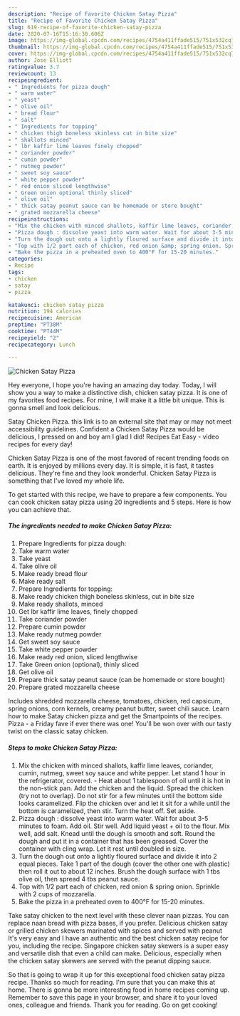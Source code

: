 ```yaml
---
description: "Recipe of Favorite Chicken Satay Pizza"
title: "Recipe of Favorite Chicken Satay Pizza"
slug: 619-recipe-of-favorite-chicken-satay-pizza
date: 2020-07-16T15:16:30.606Z
image: https://img-global.cpcdn.com/recipes/4754a411ffade515/751x532cq70/chicken-satay-pizza-recipe-main-photo.jpg
thumbnail: https://img-global.cpcdn.com/recipes/4754a411ffade515/751x532cq70/chicken-satay-pizza-recipe-main-photo.jpg
cover: https://img-global.cpcdn.com/recipes/4754a411ffade515/751x532cq70/chicken-satay-pizza-recipe-main-photo.jpg
author: Jose Elliott
ratingvalue: 3.7
reviewcount: 13
recipeingredient:
- " Ingredients for pizza dough"
- " warm water"
- " yeast"
- " olive oil"
- " bread flour"
- " salt"
- " Ingredients for topping"
- " chicken thigh boneless skinless cut in bite size"
- " shallots minced"
- " lbr kaffir lime leaves finely chopped"
- " coriander powder"
- " cumin powder"
- " nutmeg powder"
- " sweet soy sauce"
- " white pepper powder"
- " red onion sliced lengthwise"
- " Green onion optional thinly sliced"
- " olive oil"
- " thick satay peanut sauce can be homemade or store bought"
- " grated mozzarella cheese"
recipeinstructions:
- "Mix the chicken with minced shallots, kaffir lime leaves, coriander, cumin, nutmeg, sweet soy sauce and white pepper. Let stand 1 hour in the refrigerator, covered. Heat about 1 tablespoon of oil until it is hot in the non-stick pan. Add the chicken and the liquid. Spread the chicken (try not to overlap). Do not stir for a few minutes until the bottom side looks caramelized. Flip the chicken over and let it sit for a while until the bottom is caramelized, then stir. Turn the heat off. Set aside."
- "Pizza dough : dissolve yeast into warm water. Wait for about 3-5 minutes to foam. Add oil. Stir well. Add liquid yeast + oil to the flour. Mix well, add salt. Knead until the dough is smooth and soft. Round the dough and put it in a container that has been greased. Cover the container with cling wrap. Let it rest until doubled in size."
- "Turn the dough out onto a lightly floured surface and divide it into 2 equal pieces. Take 1 part of the dough (cover the other one with plastic) then roll it out to about 12 inches. Brush the dough surface with 1 tbs olive oil, then spread 4 tbs peanut sauce."
- "Top with 1/2 part each of chicken, red onion &amp; spring onion. Sprinkle with 2 cups of mozzarella."
- "Bake the pizza in a preheated oven to 400°F for 15-20 minutes."
categories:
- Recipe
tags:
- chicken
- satay
- pizza

katakunci: chicken satay pizza 
nutrition: 194 calories
recipecuisine: American
preptime: "PT38M"
cooktime: "PT44M"
recipeyield: "2"
recipecategory: Lunch

---
```



![Chicken Satay Pizza](https://img-global.cpcdn.com/recipes/4754a411ffade515/751x532cq70/chicken-satay-pizza-recipe-main-photo.jpg)

Hey everyone, I hope you're having an amazing day today. Today, I will show you a way to make a distinctive dish, chicken satay pizza. It is one of my favorites food recipes. For mine, I will make it a little bit unique. This is gonna smell and look delicious.

Satay Chicken Pizza. this link is to an external site that may or may not meet accessibility guidelines. Confident a Chicken Satay Pizza would be delicious, I pressed on and boy am I glad I did! Recipes Eat Easy - video recipes for every day!

Chicken Satay Pizza is one of the most favored of recent trending foods on earth. It is enjoyed by millions every day. It is simple, it is fast, it tastes delicious. They're fine and they look wonderful. Chicken Satay Pizza is something that I've loved my whole life.


To get started with this recipe, we have to prepare a few components. You can cook chicken satay pizza using 20 ingredients and 5 steps. Here is how you can achieve that.

<!--inarticleads1-->

##### The ingredients needed to make Chicken Satay Pizza:

1. Prepare  Ingredients for pizza dough:
1. Take  warm water
1. Take  yeast
1. Take  olive oil
1. Make ready  bread flour
1. Make ready  salt
1. Prepare  Ingredients for topping:
1. Make ready  chicken thigh boneless skinless, cut in bite size
1. Make ready  shallots, minced
1. Get  lbr kaffir lime leaves, finely chopped
1. Take  coriander powder
1. Prepare  cumin powder
1. Make ready  nutmeg powder
1. Get  sweet soy sauce
1. Take  white pepper powder
1. Make ready  red onion, sliced ​​lengthwise
1. Take  Green onion (optional), thinly sliced
1. Get  olive oil
1. Prepare  thick satay peanut sauce (can be homemade or store bought)
1. Prepare  grated mozzarella cheese


Includes shredded mozzarella cheese, tomatoes, chicken, red capsicum, spring onions, corn kernels, creamy peanut butter, sweet chili sauce. Learn how to make Satay chicken pizza and get the Smartpoints of the recipes. Pizza - a Friday fave if ever there was one! You&#39;ll be won over with our tasty twist on the classic satay chicken. 

<!--inarticleads2-->

##### Steps to make Chicken Satay Pizza:

1. Mix the chicken with minced shallots, kaffir lime leaves, coriander, cumin, nutmeg, sweet soy sauce and white pepper. Let stand 1 hour in the refrigerator, covered. - Heat about 1 tablespoon of oil until it is hot in the non-stick pan. Add the chicken and the liquid. Spread the chicken (try not to overlap). Do not stir for a few minutes until the bottom side looks caramelized. Flip the chicken over and let it sit for a while until the bottom is caramelized, then stir. Turn the heat off. Set aside.
1. Pizza dough : dissolve yeast into warm water. Wait for about 3-5 minutes to foam. Add oil. Stir well. Add liquid yeast + oil to the flour. Mix well, add salt. Knead until the dough is smooth and soft. Round the dough and put it in a container that has been greased. Cover the container with cling wrap. Let it rest until doubled in size.
1. Turn the dough out onto a lightly floured surface and divide it into 2 equal pieces. Take 1 part of the dough (cover the other one with plastic) then roll it out to about 12 inches. Brush the dough surface with 1 tbs olive oil, then spread 4 tbs peanut sauce.
1. Top with 1/2 part each of chicken, red onion &amp; spring onion. Sprinkle with 2 cups of mozzarella.
1. Bake the pizza in a preheated oven to 400°F for 15-20 minutes.


Take satay chicken to the next level with these clever naan pizzas. You can replace naan bread with pizza bases, if you prefer. Delicious chicken satay or grilled chicken skewers marinated with spices and served with peanut It&#39;s very easy and I have an authentic and the best chicken satay recipe for you, including the recipe. Singapore chicken satay skewers is a super easy and versatile dish that even a child can make. Delicious, especially when the chicken satay skewers are served with the peanut dipping sauce. 

So that is going to wrap it up for this exceptional food chicken satay pizza recipe. Thanks so much for reading. I'm sure that you can make this at home. There is gonna be more interesting food in home recipes coming up. Remember to save this page in your browser, and share it to your loved ones, colleague and friends. Thank you for reading. Go on get cooking!
